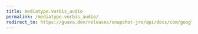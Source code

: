 ```yaml
---
title: mediatype.vorbis_audio
permalink: /mediatype.vorbis_audio/
redirect_to: https://guava.dev/releases/snapshot-jre/api/docs/com/google/common/net/MediaType.html#VORBIS_AUDIO
---
```

